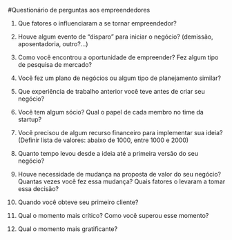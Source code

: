 #Questionário de perguntas aos empreendedores

1. Que fatores o influenciaram a se tornar empreendedor?

2. Houve algum evento de “disparo” para iniciar o negócio? (demissão, aposentadoria, outro?...)

3. Como você encontrou a oportunidade de empreender? Fez algum tipo de pesquisa de mercado?

4. Você fez um plano de negócios ou algum tipo de planejamento similar?

5. Que experiência de trabalho anterior você teve antes de criar seu negócio?

6. Você tem algum sócio? Qual o papel de cada membro no time da startup?

7. Você precisou de algum recurso financeiro para implementar sua ideia? (Definir lista de valores: abaixo de 1000, entre 1000 e 2000)

8. Quanto tempo levou desde a ideia até a primeira versão do seu negócio?

9. Houve necessidade de mudança na proposta de valor do seu negócio? Quantas vezes você fez essa mudança? Quais fatores o levaram a tomar essa decisão?

10. Quando você obteve seu primeiro cliente?

11. Qual o momento mais crítico? Como você superou esse momento?

12. Qual o momento mais gratificante? 
